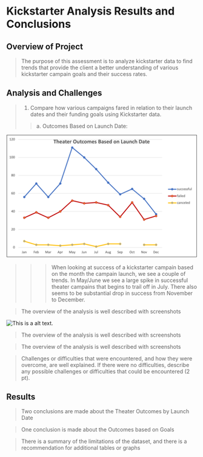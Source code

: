 # Kickstarter Analysis Results and Conclusions

## Overview of Project

> The purpose of this assessment is to analyze kickstarter data to find trends that provide the client a better understanding of various kickstarter campain goals and their success rates. 

## Analysis and Challenges

> 1. Compare how various campaigns fared in relation to their launch dates and their funding goals using Kickstarter data. 
>> a. Outcomes Based on Launch Date:

![Graph ploting theater outcomes based on the launch date.](https://github.com/ClayMack/kickstarter-analysis/blob/main/Resources/Theature_Outcomes_vs_Lauch.png
"This is a sample image.")
>>> When looking at success of a kickstarter campain based on the month the campain launch, we see a couple of trends. In May/June we see a large spike in successful theater campains that begins to trail off in July. There also seems to be substantial drop in success from November to December.

> The overview of the analysis is well described with screenshots 

![This is a alt text.](/image/sample.png "This is a sample image.")

> The overview of the analysis is well described with screenshots 

> The overview of the analysis is well described with screenshots 



>Challenges or difficulties that were encountered, and how they were overcome, are well explained. If there were no difficulties, describe any possible challenges or difficulties that could be encountered (2 pt).



## Results

> Two conclusions are made about the Theater Outcomes by Launch Date

>One conclusion is made about the Outcomes based on Goals

>There is a summary of the limitations of the dataset, and there is a recommendation for additional tables or graphs

